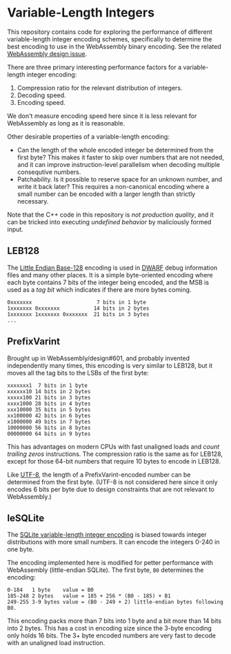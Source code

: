 Variable-Length Integers
========================

This repository contains code for exploring the performance of different
variable-length integer encoding schemes, specifically to determine the best
encoding to use in the WebAssembly binary encoding. See the related
[WebAssembly design issue](https://github.com/WebAssembly/design/issues/601).

There are three primary interesting performance factors for a variable-length
integer encoding:

1. Compression ratio for the relevant distribution of integers.
2. Decoding speed.
3. Encoding speed.

We don't measure encoding speed here since it is less relevant for WebAssembly
as long as it is reasonable.

Other desirable properties of a variable-length encoding:

- Can the length of the whole encoded integer be determined from the first byte?
  This makes it faster to skip over numbers that are not needed, and it can
  improve instruction-level parallelism when decoding multiple consequtive
  numbers.
- Patchability. Is it possible to reserve space for an unknown number, and write
  it back later? This requires a non-canonical encoding where a small number can
  be encoded with a larger length than strictly necessary.

Note that the C++ code in this repository is *not production quality*, and it
can be tricked into executing _undefined behavior_ by maliciously formed input.


LEB128
------
The [Little Endian Base-128](https://en.wikipedia.org/wiki/LEB128) encoding is
used in [DWARF](http://dwarfstd.org) debug information files and many other
places. It is a simple byte-oriented encoding where each byte contains 7 bits
of the integer being encoded, and the MSB is used as a _tag bit_ which
indicates if there are more bytes coming.

    0xxxxxxx                     7 bits in 1 byte
    1xxxxxxx 0xxxxxxx           14 bits in 2 bytes
    1xxxxxxx 1xxxxxxx 0xxxxxxx  21 bits in 3 bytes
    ...


PrefixVarint
------------
Brought up in WebAssembly/design#601, and probably invented independently many
times, this encoding is very similar to LEB128, but it moves all the tag bits
to the LSBs of the first byte:

    xxxxxxx1  7 bits in 1 byte
    xxxxxx10 14 bits in 2 bytes
    xxxxx100 21 bits in 3 bytes
    xxxx1000 28 bits in 4 bytes
    xxx10000 35 bits in 5 bytes
    xx100000 42 bits in 6 bytes
    x1000000 49 bits in 7 bytes
    10000000 56 bits in 8 bytes
    00000000 64 bits in 9 bytes

This has advantages on modern CPUs with fast unaligned loads and _count
trailing zeros_ instructions. The compression ratio is the same as for LEB128,
except for those 64-bit numbers that require 10 bytes to encode in LEB128.

Like [UTF-8](https://en.wikipedia.org/wiki/UTF-8), the length of a
PrefixVarint-encoded number can be determined from the first byte. (UTF-8 is
not considered here since it only encodes 6 bits per byte due to design
constraints that are not relevant to WebAssembly.)


leSQLite
------
The [SQLite variable-length integer
encoding](https://sqlite.org/src4/doc/trunk/www/varint.wiki) is biased towards
integer distributions with more small numbers. It can encode the integers 0-240
in one byte.

The encoding implemented here is modified for petter performance with
WebAssembly (little-endian SQLite). The first byte, `B0` determines the
encoding:

    0-184   1 byte    value = B0
    185-248 2 bytes   value = 185 + 256 * (B0 - 185) + B1
    249-255 3-9 bytes value = (B0 - 249 + 2) little-endian bytes following B0.

This encoding packs more than 7 bits into 1 byte and a bit more than 14 bits
into 2 bytes. This has a cost in encoding size since the 3-byte encoding only
holds 16 bits. The 3+ byte encoded numbers are very fast to decode with an
unaligned load instruction.
